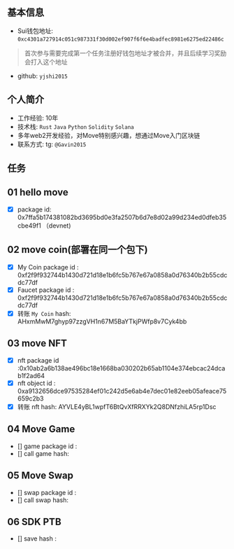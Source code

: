 ## 基本信息
- Sui钱包地址: `0xc4301a727914c051c987331f30d002ef907f6f6e4badfec8981e6275ed22486c`
> 首次参与需要完成第一个任务注册好钱包地址才被合并，并且后续学习奖励会打入这个地址
- github: `yjshi2015`

## 个人简介
- 工作经验: 10年
- 技术栈: `Rust` `Java` `Python` `Solidity` `Solana`
- 多年web2开发经验，对Move特别感兴趣，想通过Move入门区块链
- 联系方式: tg: `@Gavin2015` 

## 任务

##   01 hello move  
- [x] package id: 0x7ffa5b174381082bd3695bd0e3fa2507b6d7e8d02a99d234ed0dfeb35cbe49f1 （devnet)

##   02 move coin(部署在同一个包下)
- [x] My Coin package id : 0xf2f9f932744b1430d721d18e1b6fc5b767e67a0858a0d76340b2b55cdcdc77df
- [x] Faucet package id : 0xf2f9f932744b1430d721d18e1b6fc5b767e67a0858a0d76340b2b55cdcdc77df
- [x] 转账 `My Coin` hash: AHxmMwM7ghyp97zzgVH1n67M5BaYTkjPWfp8v7Cyk4bb

##   03 move NFT
- [x] nft package id :0x10ab2a6b138ae496bc18e1668ba030202b65ab1104e374ebcac24dcab1f2ad64
- [x] nft object id : 0xa9132656dce97535284ef01c242d5e6ab4e7dec01e82eeb05afeace75659c2b3
- [x] 转账 nft  hash: AYVLE4yBL1wpfT6BtQvXfRRXYk2Q8DNfzhiLA5rp1Dsc

##   04 Move Game
- [] game package id :
- [] call game hash:

##   05 Move Swap
- [] swap package id :
- [] call swap hash:

##   06 SDK PTB
- [] save hash :
